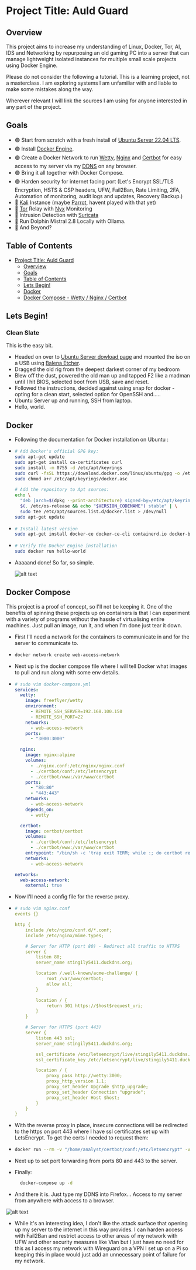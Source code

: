 # Project Title: Auld Guard 

## Overview

This project aims to increase my understanding of Linux, Docker, Tor, AI, IDS and Networking by repurposing an old gaming PC into a server that can manage lightweight isolated instances for multiple small scale projects using Docker Engine.

Please do not consider the following a tutorial. This is a learning project, not a masterclass. I am exploring systems I am unfamiliar with and liable to make some mistakes along the way.

Wherever relevant I will link the sources I am using for anyone interested in any part of the project. 

## Goals

- 🟢  Start from scratch with a fresh install of [Ubuntu Server 22.04 LTS](https://ubuntu.com/download/server).
- 🟢  Install [Docker Engine](https://docs.docker.com/engine/install/ubuntu/).
- 🟢  Create a Docker Network to run [Wetty](https://github.com/butlerx/wetty), [Nginx](https://nginx.org/en/) and [Certbot](https://github.com/certbot/certbot) for easy access to my server via my [DDNS](https://duckdns.org) on any browser.
- 🟢  Bring it all together with Docker Compose.
- 🟢  Harden security for internet facing port (Let's Encrypt SSL/TLS Encryption, HSTS & CSP headers, UFW, Fail2Ban, Rate Limiting, 2FA, Automation of monitoring, audit logs and updates, Recovery Backup.)
- 🔴  [Kali](https://kali.org/) Instance (maybe [Parrot](https://parrotsec.org/), havent played with that yet)
- 🔴  [Tor](https://torproject.org) Relay with [Nyx](https://nyx.torproject.org) Monitoring
- 🔴  Intrusion Detection with [Suricata](https://suricata.io/)
- 🔴  Run Dolphin Mistral 2.8 Locally with Ollama.
- 🔴  And Beyond?
  
## Table of Contents

- [Project Title: Auld Guard](#project-title-auld-guard)
  - [Overview](#overview)
  - [Goals](#goals)
  - [Table of Contents](#table-of-contents)
  - [Lets Begin!](#lets-begin!)
  - [Docker](#docker)
  - [Docker Compose - Wetty / Nginx / Certbot](#docker-compose)
 
## Lets Begin!

### Clean Slate

This is the easy bit. 

- Headed on over to [Ubuntu Server dowload page](https://ubuntu.com/download/server) and mounted the iso on a USB using [Balena Etcher](https://etcher.balena.io/).
- Dragged the old rig from the deepest darkest corner of my bedroom
- Blew off the dust, powered the old man up and tapped F2 like a madman until I hit BIOS, selected boot from USB, save and reset.
- Followed the instructions, decided against using snap for docker - opting for a clean start, selected option for OpenSSH and.....
- Ubuntu Server up and running, SSH from laptop. 
- Hello, world.

## Docker

- Following the documentation for Docker installation on Ubuntu :
  
- ```bash
  # Add Docker's official GPG key:
  sudo apt-get update
  sudo apt-get install ca-certificates curl
  sudo install -m 0755 -d /etc/apt/keyrings
  sudo curl -fsSL https://download.docker.com/linux/ubuntu/gpg -o /etc/apt/keyrings/docker.asc
  sudo chmod a+r /etc/apt/keyrings/docker.asc
   
  # Add the repository to Apt sources:
  echo \
    "deb [arch=$(dpkg --print-architecture) signed-by=/etc/apt/keyrings/docker.asc] https://download.docker.com/linux/ubuntu \
    $(. /etc/os-release && echo "$VERSION_CODENAME") stable" | \
    sudo tee /etc/apt/sources.list.d/docker.list > /dev/null
  sudo apt-get update

- ```bash
  # Install latest version
  sudo apt-get install docker-ce docker-ce-cli containerd.io docker-buildx-plugin docker-compose-plugin

- ```bash
  # Verify the Docker Engine installation
  sudo docker run hello-world

- Aaaaand done! So far, so simple. 

  ![alt text](https://github.com/Wytchwulf/auld-guard/blob/main/Screenshot%20from%202024-04-06%2023-18-04.png)

## Docker Compose

This project is a proof of concept, so I'll not be keeping it. One of the benefits of spinning these projects up on containers is that I can experiment with a variety of programs without the hassle of virtualising entire machines. Just pull an image, run it, and when I'm done just tear it down. 

- First I'll need a network for the containers to communicate in and for the server to communicate to. 
- ```bash
  docker network create web-access-network

- Next up is the docker compose file where I will tell Docker what images to pull and run along with some env details.
- ```yaml
  # sudo vim docker-compose.yml
  services:
    wetty:
      image: freeflyer/wetty
      environment:
        - REMOTE_SSH_SERVER=192.168.100.150
        - REMOTE_SSH_PORT=22
      networks:
        - web-access-network
      ports:
        - "3000:3000"
  
    nginx:
      image: nginx:alpine
      volumes:
        - ./nginx.conf:/etc/nginx/nginx.conf
        - ./certbot/conf:/etc/letsencrypt
        - ./certbot/www:/var/www/certbot
      ports:
        - "80:80"
        - "443:443"
      networks:
        - web-access-network
      depends_on:
        - wetty
  
    certbot:
      image: certbot/certbot
      volumes:
        - ./certbot/conf:/etc/letsencrypt
        - ./certbot/www:/var/www/certbot
      entrypoint: "/bin/sh -c 'trap exit TERM; while :; do certbot renew; sleep 12h & wait $${!}; done;'"
      networks:
        - web-access-network
  
  networks:
    web-access-network:
      external: true

- Now I'll need a config file for the reverse proxy.
- ```yaml
  # sudo vim nginx.conf
  events {}
  
  http {
      include /etc/nginx/conf.d/*.conf;
      include /etc/nginx/mime.types;
  
      # Server for HTTP (port 80) - Redirect all traffic to HTTPS
      server {
          listen 80;
          server_name stingily5411.duckdns.org;
  
          location /.well-known/acme-challenge/ {
              root /var/www/certbot;
              allow all;
          }
  
          location / {
              return 301 https://$host$request_uri;
          }
      }
  
      # Server for HTTPS (port 443)
      server {
          listen 443 ssl;
          server_name stingily5411.duckdns.org;
  
          ssl_certificate /etc/letsencrypt/live/stingily5411.duckdns.org/fullchain.pem;
          ssl_certificate_key /etc/letsencrypt/live/stingily5411.duckdns.org/privkey.pem;
  
          location / {
              proxy_pass http://wetty:3000;
              proxy_http_version 1.1;
              proxy_set_header Upgrade $http_upgrade;
              proxy_set_header Connection "upgrade";
              proxy_set_header Host $host;
          }
      }
  }

- With the reverse proxy in place, insecure connections will be redirected to the https on port 443 where I have ssl certificates set up with LetsEncrypt. To get the certs I needed to request them:
- ```bash
  docker run --rm -v "/home/analyst/certbot/conf:/etc/letsencrypt" -v "/home/analyst/certbot/www:/var/www/certbot" certbot/certbot certonly --webroot --webroot-path=/var/www/certbot -d stingily5411.duckdns.org --email my_email@proton.me --agree-tos --no-eff-email

- Next up to set port forwarding from ports 80 and 443 to the server.

- Finally:
  ```bash
    docker-compose up -d

- And there it is. Just type my DDNS into Firefox... Access to my server from anywhere with access to a browser. 

![alt text](https://github.com/Wytchwulf/auld-guard/blob/main/Screenshot%20from%202024-04-07%2022-24-02.png)

- While it's an interesting idea, I don't like the attack surface that opening up my server to the internet in this way provides. I can harden access with Fail2Ban and restrict access to other areas of my network with UFW and other security measures like Vlan but I just have no need for this as I access my network with Wireguard on a VPN I set up on a Pi so keeping this in place would just add an unnecessary point of failure for my network. 
